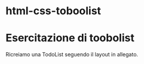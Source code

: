# html-css-toboolist
Esercitazione di toobolist
===
Ricreiamo una TodoList seguendo il layout in allegato.